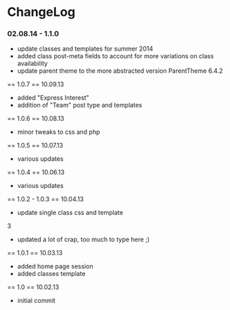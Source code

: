 ChangeLog
====================

### 02.08.14 - 1.1.0
- update classes and templates for summer 2014
- added class post-meta fields to account for more variations on class availability
- update parent theme to the more abstracted version ParentTheme 6.4.2

== 1.0.7 ==
10.09.13
- added "Express Interest"
- addition of "Team" post type and templates

== 1.0.6 ==
10.08.13
- minor tweaks to css and php

== 1.0.5 ==
10.07.13
- various updates

== 1.0.4 ==
10.06.13
- various updates

== 1.0.2 - 1.0.3 ==
10.04.13
- update single class css and template

3
- updated a lot of crap, too much to type here ;)

== 1.0.1 ==
10.03.13
- added home page session
- added classes template

== 1.0 ==
10.02.13
- initial commit